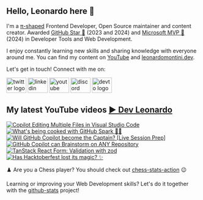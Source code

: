 ## Hello, Leonardo here 👋

I'm a [π-shaped](https://youtu.be/Dje_jaiMnYg) Frontend Developer, Open Source maintainer and content creator. Awarded [GitHub Star 🌟](https://stars.github.com/profiles/Balastrong/) (2023 and 2024) and [Microsoft MVP 🔷](https://mvp.microsoft.com/en-US/mvp/profile/51d820c5-949f-4961-aec5-09e34035cb24) (2024) in Developer Tools and Web Development.

I enjoy constantly learning new skills and sharing knowledge with everyone around me. You can find my content on [YouTube](https://www.youtube.com/c/DevLeonardo?sub_confirmation=1) and [leonardomontini.dev](https://leonardomontini.dev).

Let's get in touch! Connect with me on:

<div align="left">
  <a href="https://twitter.com/Balastrong" target="_blank"><img src="https://raw.githubusercontent.com/maurodesouza/profile-readme-generator/master/src/assets/icons/social/twitter/default.svg" width="52" height="40" alt="twitter logo" /></a>
  <a href="https://www.linkedin.com/in/leonardo-montini/" target="_blank"><img src="https://raw.githubusercontent.com/maurodesouza/profile-readme-generator/master/src/assets/icons/social/linkedin/default.svg" width="52" height="40" alt="linkedin logo" /></a>
  <a href="https://www.youtube.com/c/DevLeonardo?sub_confirmation=1" target="_blank"><img src="https://raw.githubusercontent.com/maurodesouza/profile-readme-generator/master/src/assets/icons/social/youtube/default.svg" width="52" height="40" alt="youtube logo" /></a>
  <a href="https://discord.gg/bqwyEa6We6" target="_blank"><img src="https://raw.githubusercontent.com/maurodesouza/profile-readme-generator/master/src/assets/icons/social/discord/default.svg" width="52" height="40" alt="discord logo" /></a>
  <a href="https://dev.to/balastrong" target="_blank"><img src="https://raw.githubusercontent.com/maurodesouza/profile-readme-generator/master/src/assets/icons/social/devto/default.svg" width="52" height="40" alt="devto logo" /></a>
</div>

## My latest YouTube videos [▶️ Dev Leonardo](https://www.youtube.com/@DevLeonardo?sub_confirmation=1)

<!-- BEGIN YOUTUBE-CARDS -->
[![Copilot Editing Multiple Files in Visual Studio Code](https://ytcards.demolab.com/?id=lh5Wj6QhbbU&title=Copilot+Editing+Multiple+Files+in+Visual+Studio+Code&lang=en&timestamp=1731931262&background_color=%230d1117&title_color=%23ffffff&stats_color=%23dedede&max_title_lines=1&width=250&border_radius=5&duration=317 "Copilot Editing Multiple Files in Visual Studio Code")](https://www.youtube.com/watch?v=lh5Wj6QhbbU)
[![What's being cooked with GitHub Spark 🧑‍🍳](https://ytcards.demolab.com/?id=efpDAJXLn-k&title=What%27s+being+cooked+with+GitHub+Spark+%F0%9F%A7%91%E2%80%8D%F0%9F%8D%B3&lang=en&timestamp=1731326453&background_color=%230d1117&title_color=%23ffffff&stats_color=%23dedede&max_title_lines=1&width=250&border_radius=5&duration=402 "What's being cooked with GitHub Spark 🧑‍🍳")](https://www.youtube.com/watch?v=efpDAJXLn-k)
[![Will GitHub Copilot become the Captain? [Live Session Prep]](https://ytcards.demolab.com/?id=InQT82hI66E&title=Will+GitHub+Copilot+become+the+Captain%3F+%5BLive+Session+Prep%5D&lang=en&timestamp=1729771220&background_color=%230d1117&title_color=%23ffffff&stats_color=%23dedede&max_title_lines=1&width=250&border_radius=5&duration=1232 "Will GitHub Copilot become the Captain? [Live Session Prep]")](https://www.youtube.com/watch?v=InQT82hI66E)
[![GitHub Copilot can Brainstorm on ANY Repository](https://ytcards.demolab.com/?id=hbt4dLJMKkU&title=GitHub+Copilot+can+Brainstorm+on+ANY+Repository&lang=en&timestamp=1728903650&background_color=%230d1117&title_color=%23ffffff&stats_color=%23dedede&max_title_lines=1&width=250&border_radius=5&duration=186 "GitHub Copilot can Brainstorm on ANY Repository")](https://www.youtube.com/watch?v=hbt4dLJMKkU)
[![TanStack React Form: Validation with zod](https://ytcards.demolab.com/?id=HSboMHfPuZA&title=TanStack+React+Form%3A+Validation+with+zod&lang=en&timestamp=1727866816&background_color=%230d1117&title_color=%23ffffff&stats_color=%23dedede&max_title_lines=1&width=250&border_radius=5&duration=389 "TanStack React Form: Validation with zod")](https://www.youtube.com/watch?v=HSboMHfPuZA)
[![Has Hacktoberfest lost its magic? ✨](https://ytcards.demolab.com/?id=wx_-yFIK-Os&title=Has+Hacktoberfest+lost+its+magic%3F+%E2%9C%A8&lang=en&timestamp=1727170229&background_color=%230d1117&title_color=%23ffffff&stats_color=%23dedede&max_title_lines=1&width=250&border_radius=5&duration=531 "Has Hacktoberfest lost its magic? ✨")](https://www.youtube.com/watch?v=wx_-yFIK-Os)
<!-- END YOUTUBE-CARDS -->

♟️ Are you a Chess player? You should check out [chess-stats-action](https://github.com/Balastrong/chess-stats-action) 😉

Learning or improving your Web Development skills? Let's do it together with the [github-stats](https://github.com/Balastrong/github-stats) project!
